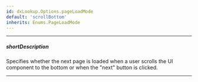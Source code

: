 ```yaml
---
id: dxLookup.Options.pageLoadMode
default: 'scrollBottom'
inherits: Enums.PageLoadMode
---
```

---
##### shortDescription
Specifies whether the next page is loaded when a user scrolls the UI component to the bottom or when the "next" button is clicked.

---
<!-- Description goes here -->